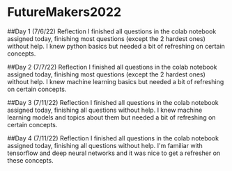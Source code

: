 # FutureMakers2022
##Day 1 (7/6/22) Reflection
I finished all questions in the colab notebook assigned today, finishing most questions (except the 2 hardest ones) without help. I knew python basics but needed a bit of refreshing on certain concepts. 

##Day 2 (7/7/22) Reflection
I finished all questions in the colab notebook assigned today, finishing most questions (except the 2 hardest ones) without help. I knew machine learning basics but needed a bit of refreshing on certain concepts. 

##Day 3 (7/11/22) Reflection
I finished all questions in the colab notebook assigned today, finishing all questions without help. I knew machine learning models and topics about them but needed a bit of refreshing on certain concepts. 

##Day 4 (7/11/22) Reflection 
I finished all questions in the colab notebook assigned today, finishing all questions without help. I'm familiar with tensorflow and deep neural networks and it was nice to get a refresher on these concepts.

